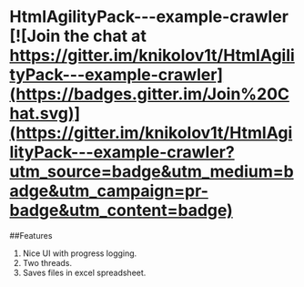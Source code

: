 # HtmlAgilityPack---example-crawler [![Join the chat at https://gitter.im/knikolov1t/HtmlAgilityPack---example-crawler](https://badges.gitter.im/Join%20Chat.svg)](https://gitter.im/knikolov1t/HtmlAgilityPack---example-crawler?utm_source=badge&utm_medium=badge&utm_campaign=pr-badge&utm_content=badge)

##Features

1. Nice UI with progress logging.<br />
2. Two threads.<br />
3. Saves files in excel spreadsheet.<br />

